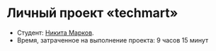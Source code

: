 # Личный проект «techmart»

* Студент: [Никита Марков](https://up.htmlacademy.ru/htmlcss/36/user/2300497).
* Время, затраченное на выполнение проекта: 9 часов 15 минут
